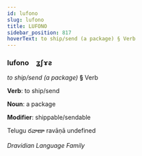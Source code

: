 ```yaml
---
id: lufono
slug: lufono
title: LUFONO
sidebar_position: 817
hoverText: to ship/send (a package) § Verb
---
```


### lufono&emsp;<span kind="abugida">ʓʃɤƨ</span>

*to ship/send (a package)* **§** Verb

**Verb**: to ship/send

**Noun**: a package

**Modifier**: shippable/sendable

Telugu రవాణా ravāṇā undefined

*Dravidian Language Family*